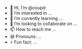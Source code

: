 - 👋 Hi, I’m @coupd
- 👀 I’m interested in ...
- 🌱 I’m currently learning ...
- 💞️ I’m looking to collaborate on ...
- 📫 How to reach me ...
- 😄 Pronouns: ...
- ⚡ Fun fact: ...

<!---
coupd/coupd is a ✨ special ✨ repository because its `README.md` (this file) appears on your GitHub profile.
You can click the Preview link to take a look at your changes.
--->
